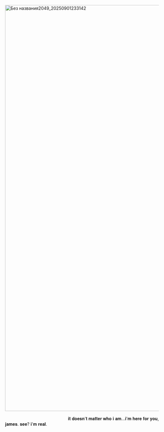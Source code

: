<img width="1900" height="1331" alt="Без названия2049_20250901233142" src="https://github.com/user-attachments/assets/777c0ca5-1b99-4735-b33b-f1ea7c5ec729" />

ㅤㅤㅤㅤㅤㅤㅤㅤㅤㅤㅤㅤㅤㅤㅤㅤ𝐢𝐭 𝐝𝐨𝐞𝐬𝐧'𝐭 𝐦𝐚𝐭𝐭𝐞𝐫 𝐰𝐡𝐨 𝐢 𝐚𝐦...𝐢'𝐦 𝐡𝐞𝐫𝐞 𝐟𝐨𝐫 𝐲𝐨𝐮, 𝐣𝐚𝐦𝐞𝐬. 𝐬𝐞𝐞? 𝐢'𝐦 𝐫𝐞𝐚𝐥.
